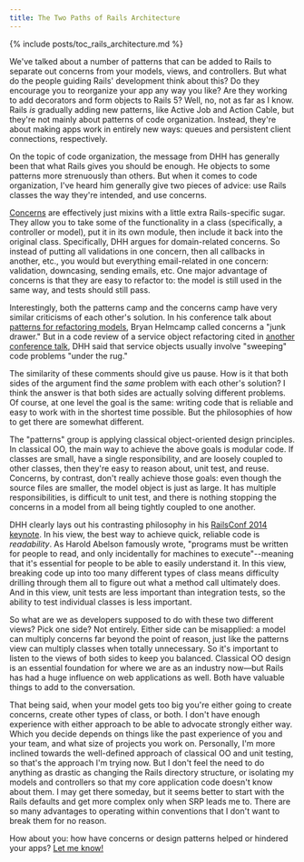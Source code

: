 ```yaml
---
title: The Two Paths of Rails Architecture
---
```


{% include posts/toc_rails_architecture.md %}

We've talked about a number of patterns that can be added to Rails to separate out concerns from your models, views, and controllers. But what do the people guiding Rails' development think about this? Do they encourage you to reorganize your app any way you like? Are they working to add decorators and form objects to Rails 5? Well, no, not as far as I know. Rails *is* gradually adding new patterns, like Active Job and Action Cable, but they're not mainly about patterns of code organization. Instead, they're about making apps work in entirely new ways: queues and persistent client connections, respectively.

On the topic of code organization, the message from DHH has generally been that what Rails gives you should be enough. He objects to some patterns more strenuously than others. But when it comes to code organization, I've heard him generally give two pieces of advice: use Rails classes the way they're intended, and use concerns.

[Concerns](https://signalvnoise.com/posts/3372-put-chubby-models-on-a-diet-with-concerns) are effectively just mixins with a little extra Rails-specific sugar. They allow you to take some of the functionality in a class (specifically, a controller or model), put it in its own module, then include it back into the original class. Specifically, DHH argues for domain-related concerns. So instead of putting all validations in one concern, then all callbacks in another, etc., you would but everything email-related in one concern: validation, downcasing, sending emails, etc. One major advantage of concerns is that they are easy to refactor to: the model is still used in the same way, and tests should still pass.

Interestingly, both the patterns camp and the concerns camp have very similar criticisms of each other's solution. In his conference talk about [patterns for refactoring models](https://youtu.be/5yX6ADjyqyE), Bryan Helmcamp called concerns a "junk drawer." But in a code review of a service object refactoring cited in [another conference talk](http://youtu.be/bHpVdOzrvkE), DHH said that service objects usually involve "sweeping" code problems "under the rug."

The similarity of these comments should give us pause. How is it that both sides of the argument find the *same* problem with each other's solution? I think the answer is that both sides are actually solving different problems. Of course, at one level the goal is the same: writing code that is reliable and easy to work with in the shortest time possible. But the philosophies of how to get there are somewhat different.

The "patterns" group is applying classical object-oriented design principles. In classical OO, the main way to achieve the above goals is modular code. If classes are small, have a single responsibility, and are loosely coupled to other classes, then they're easy to reason about, unit test, and reuse. Concerns, by contrast, don't really achieve those goals: even though the source files are smaller, the model object is just as large. It has multiple responsibilities, is difficult to unit test, and there is nothing stopping the concerns in a model from all being tightly coupled to one another.

DHH clearly lays out his contrasting philosophy in his [RailsConf 2014 keynote](https://youtu.be/9LfmrkyP81M). In his view, the best way to achieve quick, reliable code is *readability*. As Harold Abelson famously wrote, "programs must be written for people to read, and only incidentally for machines to execute"--meaning that it's essential for people to be able to easily understand it. In this view, breaking code up into too many different types of class means difficulty drilling through them all to figure out what a method call ultimately does. And in this view, unit tests are less important than integration tests, so the ability to test individual classes is less important.

So what are we as developers supposed to do with these two different views? Pick one side? Not entirely. Either side can be misapplied: a model can multiply concerns far beyond the point of reason, just like the patterns view can multiply classes when totally unnecessary. So it's important to listen to the views of both sides to keep you balanced. Classical OO design is an essential foundation for where we are as an industry now—but Rails has had a huge influence on web applications as well. Both have valuable things to add to the conversation.

That being said, when your model gets too big you're either going to create concerns, create other types of class, or both. I don't have enough experience with either approach to be able to advocate strongly either way. Which you decide depends on things like the past experience of you and your team, and what size of projects you work on. Personally, I'm more inclined towards the well-defined approach of classical OO and unit testing, so that's the approach I'm trying now. But I don't feel the need to do anything as drastic as changing the Rails directory structure, or isolating my models and controllers so that my core application code doesn't know about them. I may get there someday, but it seems better to start with the Rails defaults and get more complex only when SRP leads me to. There are so many advantages to operating within conventions that I don't want to break them for no reason.

How about you: how have concerns or design patterns helped or hindered your apps? [Let me know!](https://twitter.com/CodingItWrong)
